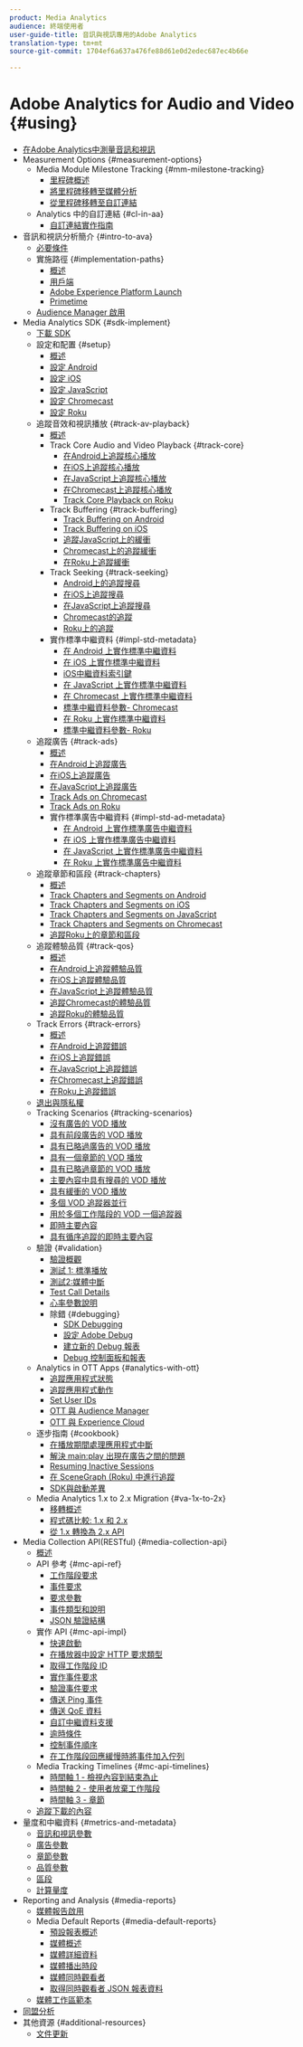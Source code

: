 ```yaml
---
product: Media Analytics
audience: 終端使用者
user-guide-title: 音訊與視訊專用的Adobe Analytics
translation-type: tm+mt
source-git-commit: 1704ef6a637a476fe88d61e0d2edec687ec4b66e

---
```



# Adobe Analytics for Audio and Video {#using}

+ [在Adobe Analytics中測量音訊和視訊](media-overview.md)
+ Measurement Options {#measurement-options}
   + Media Module Milestone Tracking {#mm-milestone-tracking}
      + [里程碑概述](measurement-options/mm-milestone-tracking/milestone-overview.md)
      + [將里程碑移轉至媒體分析](measurement-options/mm-milestone-tracking/migrate-ms-to-va.md)
      + [從里程碑移轉至自訂連結](measurement-options/mm-milestone-tracking/migrate-ms-to-cl.md)
   + Analytics 中的自訂連結 {#cl-in-aa}
      + [自訂連結實作指南](measurement-options/cl-in-aa/cl-impl-guide.md)
+ 音訊和視訊分析簡介 {#intro-to-ava}
   + [必要條件](intro-to-ava/prereqs.md)
   + 實施路徑 {#implementation-paths}
      + [概述](intro-to-ava/implementation-paths/implementation-paths.md)
      + [用戶端](intro-to-ava/implementation-paths/client-side-path.md)
      + [Adobe Experience Platform Launch](intro-to-ava/implementation-paths/launch-path.md)
      + [Primetime](intro-to-ava/implementation-paths/primetime-path.md)
   + [Audience Manager 啟用](intro-to-ava/am-enablement.md)
+ Media Analytics SDK {#sdk-implement}
   + [下載 SDK](sdk-implement/download-sdks.md)
   + 設定和配置 {#setup}
      + [概述](sdk-implement/setup/setup-overview.md)
      + [設定 Android](sdk-implement/setup/set-up-android.md)
      + [設定 iOS](sdk-implement/setup/set-up-ios.md)
      + [設定 JavaScript](sdk-implement/setup/set-up-js.md)
      + [設定 Chromecast](sdk-implement/setup/set-up-chromecast.md)
      + [設定 Roku](sdk-implement/setup/set-up-roku.md)
   + 追蹤音效和視訊播放 {#track-av-playback}
      + [概述](sdk-implement/track-av-playback/track-core-overview.md)
      + Track Core Audio and Video Playback {#track-core}
         + [在Android上追蹤核心播放](sdk-implement/track-av-playback/track-core/track-core-android.md)
         + [在iOS上追蹤核心播放](sdk-implement/track-av-playback/track-core/track-core-ios.md)
         + [在JavaScript上追蹤核心播放](sdk-implement/track-av-playback/track-core/track-core-js.md)
         + [在Chromecast上追蹤核心播放](sdk-implement/track-av-playback/track-core/track-core-chromecast.md)
         + [Track Core Playback on Roku](sdk-implement/track-av-playback/track-core/track-core-roku.md)
      + Track Buffering {#track-buffering}
         + [Track Buffering on Android](sdk-implement/track-av-playback/track-buffering/track-buffering-android.md)
         + [Track Buffering on iOS](sdk-implement/track-av-playback/track-buffering/track-buffering-ios.md)
         + [追蹤JavaScript上的緩衝](sdk-implement/track-av-playback/track-buffering/track-buffering-js.md)
         + [Chromecast上的追蹤緩衝](sdk-implement/track-av-playback/track-buffering/track-buffering-chromecast.md)
         + [在Roku上追蹤緩衝](sdk-implement/track-av-playback/track-buffering/track-buffering-roku.md)
      + Track Seeking {#track-seeking}
         + [Android上的追蹤搜尋](sdk-implement/track-av-playback/track-seeking/track-seeking-android.md)
         + [在iOS上追蹤搜尋](sdk-implement/track-av-playback/track-seeking/track-seeking-ios.md)
         + [在JavaScript上追蹤搜尋](sdk-implement/track-av-playback/track-seeking/track-seeking-js.md)
         + [Chromecast的追蹤](sdk-implement/track-av-playback/track-seeking/track-seeking-chromecast.md)
         + [Roku上的追蹤](sdk-implement/track-av-playback/track-seeking/track-seeking-roku.md)
      + 實作標準中繼資料 {#impl-std-metadata}
         + [在 Android 上實作標準中繼資料](sdk-implement/track-av-playback/impl-std-metadata/impl-std-metadata-android.md)
         + [在 iOS 上實作標準中繼資料](sdk-implement/track-av-playback/impl-std-metadata/impl-std-metadata-ios.md)
         + [iOS中繼資料索引鍵](sdk-implement/track-av-playback/impl-std-metadata/ios-metadata-keys.md)
         + [在 JavaScript 上實作標準中繼資料](sdk-implement/track-av-playback/impl-std-metadata/impl-std-metadata-js.md)
         + [在 Chromecast 上實作標準中繼資料](sdk-implement/track-av-playback/impl-std-metadata/impl-std-metadata-chromecast.md)
         + [標準中繼資料參數- Chromecast](sdk-implement/track-av-playback/impl-std-metadata/chromecast-metadata.md)
         + [在 Roku 上實作標準中繼資料](sdk-implement/track-av-playback/impl-std-metadata/impl-std-metadata-roku.md)
         + [標準中繼資料參數- Roku](sdk-implement/track-av-playback/impl-std-metadata/roku-metadata.md)
   + 追蹤廣告 {#track-ads}
      + [概述](sdk-implement/track-ads/track-ads-overview.md)
      + [在Android上追蹤廣告](sdk-implement/track-ads/track-ads-android.md)
      + [在iOS上追蹤廣告](sdk-implement/track-ads/track-ads-ios.md)
      + [在JavaScript上追蹤廣告](sdk-implement/track-ads/track-ads-js.md)
      + [Track Ads on Chromecast](sdk-implement/track-ads/track-ads-chromecast.md)
      + [Track Ads on Roku](sdk-implement/track-ads/track-ads-roku.md)
      + 實作標準廣告中繼資料 {#impl-std-ad-metadata}
         + [在 Android 上實作標準廣告中繼資料](sdk-implement/track-ads/impl-std-ad-metadata/impl-std-ad-metadata-android.md)
         + [在 iOS 上實作標準廣告中繼資料](sdk-implement/track-ads/impl-std-ad-metadata/impl-std-ad-metadata-ios.md)
         + [在 JavaScript 上實作標準廣告中繼資料](sdk-implement/track-ads/impl-std-ad-metadata/impl-std-ad-metadata-js.md)
         + [在 Roku 上實作標準廣告中繼資料](sdk-implement/track-ads/impl-std-ad-metadata/impl-std-ad-metadata-roku.md)
   + 追蹤章節和區段 {#track-chapters}
      + [概述](sdk-implement/track-chapters/track-chapters-overview.md)
      + [Track Chapters and Segments on Android](sdk-implement/track-chapters/track-chapters-android.md)
      + [Track Chapters and Segments on iOS](sdk-implement/track-chapters/track-chapters-ios.md)
      + [Track Chapters and Segments on JavaScript](sdk-implement/track-chapters/track-chapters-js.md)
      + [Track Chapters and Segments on Chromecast](sdk-implement/track-chapters/track-chapters-chromecast.md)
      + [追蹤Roku上的章節和區段](sdk-implement/track-chapters/track-chapters-roku.md)
   + 追蹤體驗品質 {#track-qos}
      + [概述](sdk-implement/track-qos/track-qos-overview.md)
      + [在Android上追蹤體驗品質](sdk-implement/track-qos/track-qos-android.md)
      + [在iOS上追蹤體驗品質](sdk-implement/track-qos/track-qos-ios.md)
      + [在JavaScript上追蹤體驗品質](sdk-implement/track-qos/track-qos-js.md)
      + [追蹤Chromecast的體驗品質](sdk-implement/track-qos/track-qos-chromecast.md)
      + [追蹤Roku的體驗品質](sdk-implement/track-qos/track-qos-roku.md)
   + Track Errors {#track-errors}
      + [概述](sdk-implement/track-errors/track-errors-overview.md)
      + [在Android上追蹤錯誤](sdk-implement/track-errors/track-errors-android.md)
      + [在iOS上追蹤錯誤](sdk-implement/track-errors/track-errors-ios.md)
      + [在JavaScript上追蹤錯誤](sdk-implement/track-errors/track-errors-js.md)
      + [在Chromecast上追蹤錯誤](sdk-implement/track-errors/track-errors-chromecast.md)
      + [在Roku上追蹤錯誤](sdk-implement/track-errors/track-errors-roku.md)
   + [退出與隱私權](sdk-implement/opt-out-privacy.md)
   + Tracking Scenarios {#tracking-scenarios}
      + [沒有廣告的 VOD 播放](sdk-implement/tracking-scenarios/vod-no-intrs-details.md)
      + [具有前段廣告的 VOD 播放](sdk-implement/tracking-scenarios/vod-preroll-ads.md)
      + [具有已略過廣告的 VOD 播放](sdk-implement/tracking-scenarios/vod-skipped-ads.md)
      + [具有一個章節的 VOD 播放](sdk-implement/tracking-scenarios/vod-one-chapter.md)
      + [具有已略過章節的 VOD 播放](sdk-implement/tracking-scenarios/vod-skipped-chapter.md)
      + [主要內容中具有搜尋的 VOD 播放](sdk-implement/tracking-scenarios/vod-seeking.md)
      + [具有緩衝的 VOD 播放](sdk-implement/tracking-scenarios/vod-buffering.md)
      + [多個 VOD 追蹤器並行](sdk-implement/tracking-scenarios/vod-multi-trackers.md)
      + [用於多個工作階段的 VOD 一個追蹤器](sdk-implement/tracking-scenarios/vod-multi-track-one-session.md)
      + [即時主要內容](sdk-implement/tracking-scenarios/live-main-content.md)
      + [具有循序追蹤的即時主要內容](sdk-implement/tracking-scenarios/live-sequential.md)
   + 驗證 {#validation}
      + [驗證概觀](sdk-implement/validation/validation-overview.md)
      + [測試 1: 標準播放](sdk-implement/validation/test1-standard-playback.md)
      + [測試2:媒體中斷](sdk-implement/validation/test2-media-interrupt.md)
      + [Test Call Details](sdk-implement/validation/test-call-details.md)
      + [心率參數說明](sdk-implement/validation/heartbeat-params.md)
      + 除錯 {#debugging}
         + [SDK Debugging](sdk-implement/validation/debugging/sdk-debugging.md)
         + [設定 Adobe Debug](sdk-implement/validation/debugging/config-adobe-debug.md)
         + [建立新的 Debug 報表](sdk-implement/validation/debugging/create-new-debug-report.md)
         + [Debug 控制面板和報表](sdk-implement/validation/debugging/debug-dash-repts.md)
   + Analytics in OTT Apps {#analytics-with-ott}
      + [追蹤應用程式狀態](sdk-implement/analytics-with-ott/track-app-states.md)
      + [追蹤應用程式動作](sdk-implement/analytics-with-ott/track-app-actions.md)
      + [Set User IDs](sdk-implement/analytics-with-ott/set-user-ids.md)
      + [OTT 與 Audience Manager](sdk-implement/analytics-with-ott/ott-am.md)
      + [OTT 與 Experience Cloud](sdk-implement/analytics-with-ott/ott-experience-cloud.md)
   + 逐步指南 {#cookbook}
      + [在播放期間處理應用程式中斷](sdk-implement/cookbook/app-interrupts.md)
      + [解決 main:play 出現在廣告之間的問題](sdk-implement/cookbook/fix-ad-play-ad.md)
      + [Resuming Inactive Sessions](sdk-implement/cookbook/resuming-inactive.md)
      + [在 SceneGraph (Roku) 中進行追蹤](sdk-implement/cookbook/sdk-track-scenegraph.md)
      + [SDK與啟動差異](sdk-implement/cookbook/sdk-vs-launch-qoe.md)
   + Media Analytics 1.x to 2.x Migration {#va-1x-to-2x}
      + [移轉概述](sdk-implement/va-1x-to-2x/mig-1x-2x-overview.md)
      + [程式碼比較: 1.x 和 2.x](sdk-implement/va-1x-to-2x/code-comparison-1x-2x.md)
      + [從 1.x 轉換為 2.x API](sdk-implement/va-1x-to-2x/1x-2x-api-change.md)
+ Media Collection API(RESTful) {#media-collection-api}
   + [概述](media-collection-api/mc-api-overview.md)
   + API 參考 {#mc-api-ref}
      + [工作階段要求](media-collection-api/mc-api-ref/mc-api-sessions-req.md)
      + [事件要求](media-collection-api/mc-api-ref/mc-api-events-req.md)
      + [要求參數](media-collection-api/mc-api-ref/mc-api-req-params.md)
      + [事件類型和說明](media-collection-api/mc-api-ref/mc-api-event-types.md)
      + [JSON 驗證結構](media-collection-api/mc-api-ref/mc-api-json-validation.md)
   + 實作 API {#mc-api-impl}
      + [快速啟動](media-collection-api/mc-api-impl/mc-api-quick-start.md)
      + [在播放器中設定 HTTP 要求類型](media-collection-api/mc-api-impl/mc-api-set-http-req.md)
      + [取得工作階段 ID](media-collection-api/mc-api-impl/mc-api-obtain-sid.md)
      + [實作事件要求](media-collection-api/mc-api-impl/mc-api-impl-events-req.md)
      + [驗證事件要求](media-collection-api/mc-api-impl/mc-api-validate-reqs.md)
      + [傳送 Ping 事件](media-collection-api/mc-api-impl/mc-api-sed-pings.md)
      + [傳送 QoE 資料](media-collection-api/mc-api-impl/mc-api-sending-qoe.md)
      + [自訂中繼資料支援](media-collection-api/mc-api-impl/mc-api-custom-meta.md)
      + [逾時條件](media-collection-api/mc-api-impl/mc-api-timeout.md)
      + [控制事件順序](media-collection-api/mc-api-impl/mc-api-ctrl-order.md)
      + [在工作階段回應緩慢時將事件加入佇列](media-collection-api/mc-api-impl/mc-api-queuing.md)
   + Media Tracking Timelines {#mc-api-timelines}
      + [時間軸 1 - 檢視內容到結束為止](media-collection-api/mc-api-timelines/mc-api-timeline-1.md)
      + [時間軸 2 - 使用者放棄工作階段](media-collection-api/mc-api-timelines/mc-api-timeline-2.md)
      + [時間軸 3 - 章節](media-collection-api/mc-api-timelines/mc-api-timeline-3.md)
   + [追蹤下載的內容](media-collection-api/track-downloaded-content.md)
+ 量度和中繼資料 {#metrics-and-metadata}
   + [音訊和視訊參數](metrics-and-metadata/audio-video-parameters.md)
   + [廣告參數](metrics-and-metadata/ad-parameters.md)
   + [章節參數](metrics-and-metadata/chapter-parameters.md)
   + [品質參數](metrics-and-metadata/quality-parameters.md)
   + [區段](metrics-and-metadata/segments.md)
   + [計算量度](metrics-and-metadata/calculated-metrics.md)
+ Reporting and Analysis {#media-reports}
   + [媒體報告啟用](media-reports/media-reports-enable.md)
   + Media Default Reports {#media-default-reports}
      + [預設報表概述](media-reports/media-default-reports/default-reports-overview.md)
      + [媒體概述](media-reports/media-default-reports/media-reports-overview.md)
      + [媒體詳細資料](media-reports/media-default-reports/media-reports-detail.md)
      + [媒體播出時段](media-reports/media-default-reports/media-reports-daypart.md)
      + [媒體同時觀看者](media-reports/media-default-reports/media-concurrent-viewers.md)
      + [取得同時觀看者 JSON 報表資料](media-reports/media-default-reports/get-concurrent-json.md)
   + [媒體工作區範本](media-reports/media-workspace-templates.md)
+ [同盟分析](data-sharing/federated-analytics.md)
+ 其他資源 {#additional-resources}
   + [文件更新](additional-resources/doc-updates.md)
